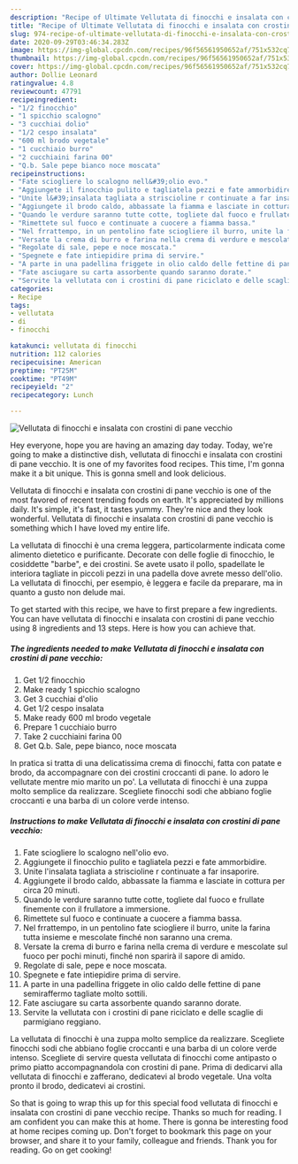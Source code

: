 ```yaml
---
description: "Recipe of Ultimate Vellutata di finocchi e insalata con crostini di pane vecchio"
title: "Recipe of Ultimate Vellutata di finocchi e insalata con crostini di pane vecchio"
slug: 974-recipe-of-ultimate-vellutata-di-finocchi-e-insalata-con-crostini-di-pane-vecchio
date: 2020-09-29T03:46:34.283Z
image: https://img-global.cpcdn.com/recipes/96f56561950652af/751x532cq70/vellutata-di-finocchi-e-insalata-con-crostini-di-pane-vecchio-recipe-main-photo.jpg
thumbnail: https://img-global.cpcdn.com/recipes/96f56561950652af/751x532cq70/vellutata-di-finocchi-e-insalata-con-crostini-di-pane-vecchio-recipe-main-photo.jpg
cover: https://img-global.cpcdn.com/recipes/96f56561950652af/751x532cq70/vellutata-di-finocchi-e-insalata-con-crostini-di-pane-vecchio-recipe-main-photo.jpg
author: Dollie Leonard
ratingvalue: 4.8
reviewcount: 47791
recipeingredient:
- "1/2 finocchio"
- "1 spicchio scalogno"
- "3 cucchiai dolio"
- "1/2 cespo insalata"
- "600 ml brodo vegetale"
- "1 cucchiaio burro"
- "2 cucchiaini farina 00"
- "Q.b. Sale pepe bianco noce moscata"
recipeinstructions:
- "Fate sciogliere lo scalogno nell&#39;olio evo."
- "Aggiungete il finocchio pulito e tagliatela pezzi e fate ammorbidire."
- "Unite l&#39;insalata tagliata a striscioline r continuate a far insaporire."
- "Aggiungete il brodo caldo, abbassate la fiamma e lasciate in cottura per circa 20 minuti."
- "Quando le verdure saranno tutte cotte, togliete dal fuoco e frullate finemente con il frullatore a immersione."
- "Rimettete sul fuoco e continuate a cuocere a fiamma bassa."
- "Nel frrattempo, in un pentolino fate sciogliere il burro, unite la farina tutta insieme e mescolate finché non saranno una crema."
- "Versate la crema di burro e farina nella crema di verdure e mescolate sul fuoco per pochi minuti, finché non sparirà il sapore di amido."
- "Regolate di sale, pepe e noce moscata."
- "Spegnete e fate intiepidire prima di servire."
- "A parte in una padellina friggete in olio caldo delle fettine di pane semiraffermo tagliate molto sottili."
- "Fate asciugare su carta assorbente quando saranno dorate."
- "Servite la vellutata con i crostini di pane riciclato e delle scaglie di parmigiano reggiano."
categories:
- Recipe
tags:
- vellutata
- di
- finocchi

katakunci: vellutata di finocchi 
nutrition: 112 calories
recipecuisine: American
preptime: "PT25M"
cooktime: "PT49M"
recipeyield: "2"
recipecategory: Lunch

---
```



![Vellutata di finocchi e insalata con crostini di pane vecchio](https://img-global.cpcdn.com/recipes/96f56561950652af/751x532cq70/vellutata-di-finocchi-e-insalata-con-crostini-di-pane-vecchio-recipe-main-photo.jpg)

Hey everyone, hope you are having an amazing day today. Today, we're going to make a distinctive dish, vellutata di finocchi e insalata con crostini di pane vecchio. It is one of my favorites food recipes. This time, I'm gonna make it a bit unique. This is gonna smell and look delicious.

Vellutata di finocchi e insalata con crostini di pane vecchio is one of the most favored of recent trending foods on earth. It's appreciated by millions daily. It's simple, it's fast, it tastes yummy. They're nice and they look wonderful. Vellutata di finocchi e insalata con crostini di pane vecchio is something which I have loved my entire life.

La vellutata di finocchi è una crema leggera, particolarmente indicata come alimento dietetico e purificante. Decorate con delle foglie di finocchio, le cosiddette &#34;barbe&#34;, e dei crostini. Se avete usato il pollo, spadellate le interiora tagliate in piccoli pezzi in una padella dove avrete messo dell&#39;olio. La vellutata di finocchi, per esempio, è leggera e facile da preparare, ma in quanto a gusto non delude mai.


To get started with this recipe, we have to first prepare a few ingredients. You can have vellutata di finocchi e insalata con crostini di pane vecchio using 8 ingredients and 13 steps. Here is how you can achieve that.

<!--inarticleads1-->

##### The ingredients needed to make Vellutata di finocchi e insalata con crostini di pane vecchio:

1. Get 1/2 finocchio
1. Make ready 1 spicchio scalogno
1. Get 3 cucchiai d&#39;olio
1. Get 1/2 cespo insalata
1. Make ready 600 ml brodo vegetale
1. Prepare 1 cucchiaio burro
1. Take 2 cucchiaini farina 00
1. Get Q.b. Sale, pepe bianco, noce moscata


In pratica si tratta di una delicatissima crema di finocchi, fatta con patate e brodo, da accompagnare con dei crostini croccanti di pane. Io adoro le vellutate mentre mio marito un po&#39;. La vellutata di finocchi è una zuppa molto semplice da realizzare. Scegliete finocchi sodi che abbiano foglie croccanti e una barba di un colore verde intenso. 

<!--inarticleads2-->

##### Instructions to make Vellutata di finocchi e insalata con crostini di pane vecchio:

1. Fate sciogliere lo scalogno nell&#39;olio evo.
1. Aggiungete il finocchio pulito e tagliatela pezzi e fate ammorbidire.
1. Unite l&#39;insalata tagliata a striscioline r continuate a far insaporire.
1. Aggiungete il brodo caldo, abbassate la fiamma e lasciate in cottura per circa 20 minuti.
1. Quando le verdure saranno tutte cotte, togliete dal fuoco e frullate finemente con il frullatore a immersione.
1. Rimettete sul fuoco e continuate a cuocere a fiamma bassa.
1. Nel frrattempo, in un pentolino fate sciogliere il burro, unite la farina tutta insieme e mescolate finché non saranno una crema.
1. Versate la crema di burro e farina nella crema di verdure e mescolate sul fuoco per pochi minuti, finché non sparirà il sapore di amido.
1. Regolate di sale, pepe e noce moscata.
1. Spegnete e fate intiepidire prima di servire.
1. A parte in una padellina friggete in olio caldo delle fettine di pane semiraffermo tagliate molto sottili.
1. Fate asciugare su carta assorbente quando saranno dorate.
1. Servite la vellutata con i crostini di pane riciclato e delle scaglie di parmigiano reggiano.


La vellutata di finocchi è una zuppa molto semplice da realizzare. Scegliete finocchi sodi che abbiano foglie croccanti e una barba di un colore verde intenso. Scegliete di servire questa vellutata di finocchi come antipasto o primo piatto accompagnandola con crostini di pane. Prima di dedicarvi alla vellutata di finocchi e zafferano, dedicatevi al brodo vegetale. Una volta pronto il brodo, dedicatevi ai crostini. 

So that is going to wrap this up for this special food vellutata di finocchi e insalata con crostini di pane vecchio recipe. Thanks so much for reading. I am confident you can make this at home. There is gonna be interesting food at home recipes coming up. Don't forget to bookmark this page on your browser, and share it to your family, colleague and friends. Thank you for reading. Go on get cooking!
